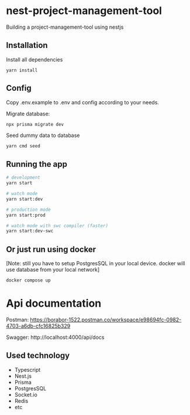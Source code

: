 # nest-project-management-tool

Building a project-management-tool using nestjs

## Installation

Install all dependencies

```
yarn install
```

## Config
Copy .env.example to .env and config according to your needs.

Migrate database:
```bash
npx prisma migrate dev
```


Seed dummy data to database

```
yarn cmd seed
```

## Running the app

```bash
# development
yarn start

# watch mode
yarn start:dev

# production mode
yarn start:prod

# watch mode with swc compiler (faster)
yarn start:dev-swc
```

## Or just run using docker

[Note: still you have to setup PostgresSQL in your local device. docker will use database from your local network]
```
docker compose up
```

# Api documentation
Postman: https://borabor-1522.postman.co/workspace/e98694fc-0982-4703-a6db-cfc16825b329

Swagger: http://localhost:4000/api/docs

## Used technology
- Typescript
- Nest.js
- Prisma
- PostgresSQL
- Socket.io
- Redis
- etc